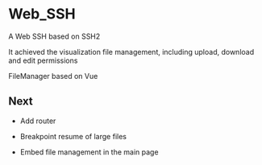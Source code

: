 # Web_SSH
A Web SSH based on SSH2

It achieved the visualization file management, including upload, download and edit permissions

FileManager based on Vue

## Next

- Add router

- Breakpoint resume of large files

- Embed file management in the main page